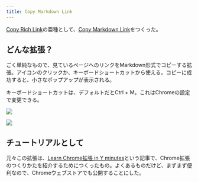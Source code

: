 ```yaml
---
title: Copy Markdown Link
---
```

[Copy Rich Link](https://chrome.google.com/webstore/detail/copy-rich-link/hikiamlgpdcabppakpmemaofmkgknpea)の亜種として、[Copy Markdown Link](https://chrome.google.com/webstore/detail/copy-markdown-link/gkceaaphhbeanfciglgpffnncfpipjpa)をつくった。

どんな拡張？
------

ごく単純なもので、見ているページへのリンクをMarkdown形式でコピーする拡張。アイコンのクリックか、キーボードショートカットから使える。コピーに成功すると、小さなポップアップが表示される。

キーボードショートカットは、デフォルトだとCtrl + M。これはChromeの設定で変更できる。

![](https://lh6.googleusercontent.com/PT8v0KQiaWgnDN_jAeVPvERLgRNoIwKZdBnQaw2GXsTUCqLcChzY-T8v--NJ4-w5ScPAP8TIBLjuXYW76lRglppn7o0EHwdWuPJjIR3m1wQ-3XmwjGqqh0Khr9nqyjJLrJ4_g62MLLUOOkYLMdfR1rxjbftyoK1BMQb7dtLzBMDlU_pOEiLjMuz9gzqK)

![](https://lh5.googleusercontent.com/Y5luQ9FPCHJL__Ypbj52sQ6AK3zCV9qi4R7YRP_hcmIHWVU47a9MfbeotZ15VrripWtebeh_B-k5ehGfBvxqxPUjBN4uamjIbD7SI6j2mJlqL5NM7RiY-aKPaQWJQQc_7pTlFfLip37d3Gpv5DMolxcbCpqJ8dA0MjLzyRpXnwEJr4J2aLQXetQbTy_v)

チュートリアルとして
----------

元々この拡張は、[Learn Chrome拡張 in Y minutes](https://r7kamura.com/articles/2022-05-18-learn-chrome-extention-in-y-minutes)という記事で、Chrome拡張のつくりかたを紹介するためにつくったもの。よくあるものだけど、まずまず便利なので、Chromeウェブストアでも公開することにした。
